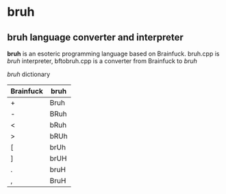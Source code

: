 # bruh
## bruh language converter and interpreter
**bruh** is an esoteric programming language based on Brainfuck.
bruh.cpp is *bruh* interpreter, bftobruh.cpp is a converter from Brainfuck to *bruh*

*bruh* dictionary     
      
|   Brainfuck   |   bruh   |
|---------------|----------|
|       +       |   Bruh   |
|       -       |   BRuh   |
|       <       |   bRuh   |
|       >       |   bRUh   |
|       [       |   brUh   |
|       ]       |   brUH   |
|       .       |   bruH   |
|       ,       |   BruH   |
